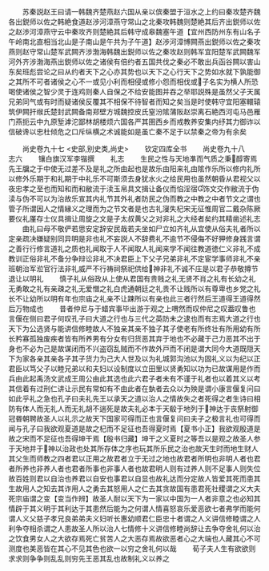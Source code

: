 <!-- { "loadSidebar": true } -->
　　苏秦説赵王曰请一韩魏齐楚燕赵六国从亲以傧秦盟于洹水之上约曰秦攻楚齐魏各出鋭师以佐之韩絶食道赵渉河漳燕守常山之北秦攻韩魏则楚絶其后齐出鋭师以佐之赵渉河漳燕守云中秦攻齐则楚絶其后韩守成皋魏塞午道【宜州西防州东有山名子午岭南北直相当北山是子南山是午共为子午道】赵渉河漳博闗燕出鋭师以佐之秦攻燕则赵守常山楚军武闗齐涉渤海韩魏出鋭师以佐之秦攻赵则韩军宜阳楚军武闗魏军河外齐涉渤海燕出鋭师以佐之诸侯有倍约者五国共伐之秦必不敢出兵函谷闗以害山东矣班彪尝论之曰从约者天下之心亦其势也以天下之心行天下之势如水就下孰能御之其所不可者诸侯之心不一或见小利而相侵或修小怨而相伐或子名实为横人所恐喝使诸侯之智少灵于连鸡则秦人自保之不给安能图并吞之举耶説殊是虽然父子天属兄弟同气或有时而疑诸侯反覆其不相保不待智者而知之矣当是时使韩守宜阳塞轘辕筑伊闗扞缑氏楚封武闗备南郑壁方城魏控皮氏窒汾隂蒲阪赵崇离石絶西河屯马邑雁门燕扼云中九原堑滹沱鄙林胡楼烦六国各严其圉西乡而戒教养安集内纾其力御诈以信破谗以忠杜倾危之口斥纵横之术诚能如是虽亡秦不足于以禁秦之帝为有余矣















　　尚史卷九十七
<史部,别史类,尚史>
　　钦定四库全书
　　尚史卷九十八　　　　　　志六
　　镶白旗汉军李锴撰
　　礼志
　　生民之性与天地凖而气质之秉醇寄焉先王牖之于中使无过差不及是礼之所由起也是故乐由阳来礼由隂作乐所以修内礼所以修外乐期于和礼期于中礼乐不可斯须去身犹水火之给民用也虽然朝昏从君视父以夜忠孝之至也而知和而和敝流于渎玉帛具文揖让备仪而惂淫宿饰文交作敝流于伪渎与伪不可以为治故乐宣其内礼节其外礼者防民之伪而教之中教之中者节文之谓也管子所谓因人之情縁义之理而为之节文者是也古礼寖失杞宋无征惟周官二戴杂陈厥要仪礼厪存士仪具揖让周旋之文是子太叔黄父之对非礼之大经者矣约其精凿述礼志
　　曲礼曰母不敬俨若思安定辞安民哉若夫坐如尸立如齐礼从宜使从俗夫礼者所以定亲疏决嫌疑别同异明是非也礼不妄説人不辞费礼不逾节不侵侮不好狎修身践言谓之善行行修言道礼之质也礼闻取于人不闻取人礼闻来学不闻往教道徳仁义非礼不成教训正俗非礼不备分争辩讼非礼不决君臣上下父子兄弟非礼不定宦学事师非礼不亲班朝治军涖官行法非礼威严不行祷祠祭祀供给神非礼不诚不庄是以君子恭敬撙节退让以明礼
　　慎子礼从俗政从上使从君国有贵贱之礼无贤不肖之礼有长幼之礼无勇敢之礼有亲疎之礼无爱憎之礼白虎通朝廷之礼贵不让贱所以有尊卑也乡党之礼长不让幼所以明有年也宗庙之礼亲不让踈所以有亲也此三者行然后王道得王道得然后万物成也
　　昔者仲尼与于蜡宾事毕出游于观之上喟然而叹仲尼之叹葢叹鲁也言偃在侧曰君子何叹孔子曰大道之行也与三代之英防未之逮也而有志焉大道之行也天下为公选贤与能讲信修睦故人不独亲其亲不独子其子使老有所终壮有所用幼有所长矜寡孤独废疾者皆有所养男有分女有归货恶其弃于地也不必藏于己力恶其不出于身也不必为己是故谋闭而不兴盗窃乱贼而不作故外戸而不闭是谓大同今大道既隠天下为家各亲其亲各子其子货力为己大人世及以为礼城郭沟池以为固礼义以为纪以正君臣以笃父子以睦兄弟以和夫妇以设制度以立田里以贤勇知以功为已故谋用是作而兵由此起禹汤文武成王周公由此其选也此六君子者未有不谨于礼者也以着其义以考其信着有过刑仁讲让示民有常如有不由此者在埶者去众以为殃是谓小康言偃复问曰如此乎礼之急也孔子曰夫礼先王以承天之道以治人之情故失之者死得之者生诗曰相防有体人而无礼人而无礼胡不遄死是故夫礼必本于天殽于地列于神达于丧祭射御冠昬朝聘故圣人以礼示之故天下国家可得而正也言偃复问曰夫子之极言礼也可得而闻与孔子曰我欲观夏道是故之杞而不足征也吾得夏时焉【夏书小正】我欲观殷道是故之宋而不足征也吾得坤干焉【殷书归藏】坤干之义夏时之等吾以是观之故圣人参于天地并于神以治政也处其所存体之序也玩其所乐民之治也故天生时而地生财人其父生而师教之四者君以正用之故君者立于无过之地也故君者所明也非明人者也君者所养也非养人者也君者所事也非事人者也故君明人则有过养人则不足事人则失位故百姓则君以自治也养君以自安也事君以自显也故礼达而分定故人皆爱其死而患其生故用人之知去其诈用人之勇去其怒用人之仁去其贪故国有患君死社稷谓之义大夫死宗庙谓之变【变当作辨】故圣人耐以天下为一家以中国为一人者非意之也必知其情辟于其义明于其利达于其患然后能为之何谓人情喜怒哀乐爱恶欲七者弗学而能何谓人义父慈子孝兄良弟弟夫义妇听长惠幼顺君仁臣忠十者谓之人义讲信修睦谓之人利争夺相杀谓之人患故圣人所以治人七情修十义讲信修睦尚辞让去争夺舍礼何以治之饮食男女人之大欲存焉死亡贫苦人之大恶存焉故欲恶者心之大端也人藏其心不可测度也美恶皆在其心不见其色也欲一以穷之舍礼何以哉
　　荀子夫人生有欲欲则求求则争争则乱乱则穷先王恶其乱也故制礼义以养之
